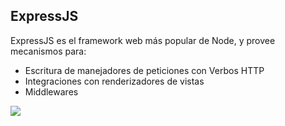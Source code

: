 ## ExpressJS

<a>ExpressJS</a> es el framework web más popular de Node, y provee mecanismos para:

<div class='flex flex-row gap-12 items-center gap-36'>

- Escritura de manejadores de peticiones con <a>Verbos HTTP</a>
- Integraciones con renderizadores de vistas
- Middlewares

<img src='https://cdn.icon-icons.com/icons2/2699/PNG/512/expressjs_logo_icon_169185.png' class='size-32'/>

</div>